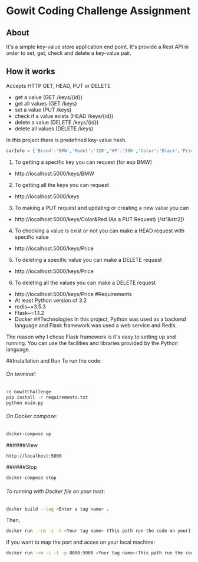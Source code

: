 # Gowit Coding Challenge Assignment
## About
It's a simple key-value store application end point. It's provide a Rest API in order to set, get, check and delete a key-value pair.
## How it works
Accepts HTTP GET, HEAD, PUT or DELETE
* get a value (GET /keys/{id})
* get all values (GET /keys)
* set a value (PUT /keys)
* check if a value exists (HEAD /keys/{id})
* delete a value (DELETE /keys/{id})
* delete all values (DELETE /keys)

In this project there is predefined key-value hash.

```python
carInfo = {'Brand':'BMW','Model':'320','HP':'300','Color':'Black','Price':'100000'}
```
1. To getting a specific key you can request (for exp BMW)
* http://localhost:5000/keys/BMW
2. To getting all the keys you can request
* http://localhost:5000/keys
3. To making a PUT request and updating or creating a new value you can
* http://localhost:5000/keys/Color&Red (As a PUT Request) (/st1&str2])
4. To checking a value is exist or not you can make a HEAD request with specific value
* http://localhost:5000/keys/Price
5. To deleting a specific value you can make a DELETE request
* http://localhost:5000/keys/Price
6. To deleting all the values you can make a DELETE request
* http://localhost:5000/keys/Price
#Requirements
* At least Python version of 3.2
* redis~=3.5.3
* Flask~=1.1.2
* Docker
##Technologies
In this project, Python was used as a backend language and Flask framework was used a web service and Redis.

The reason why I chose Flask framework is it's easy to setting up and running. You can use the facilities and libraries provided by the Python language.

##Installation and Run
To run the code:

###### On terminal:
 ```bash
cd GowitChallenge
pip install -r requirements.txt
python main.py
```

###### On Docker compose: 
```bash
docker-compose up
```
######View
```bash
http://localhost:5000
```
######Stop
```bash
docker-compose stop
```
###### To running with Docker file on your host: 
```bash
docker build --tag <Enter a tag name> .
```
Then,
```bash
docker run --rm -i -t <Your tag name> (This path run the code on your)
```
If you want to map the port and acces on your local machine:
```bash
docker run -rm -i -t -p 8080:5000 <Your tag name>(This path run the code on your)
```
